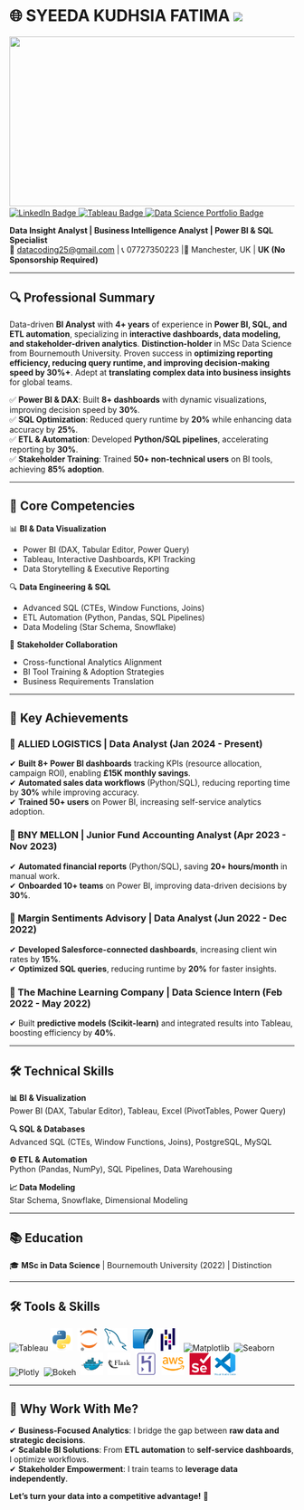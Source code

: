 <h1>
🌐 SYEEDA KUDHSIA FATIMA
<img src="https://media.giphy.com/media/hvRJCLFzcasrR4ia7z/giphy.gif" width="30px"/> </h1>


<div align="center">
  <img src="https://media.giphy.com/media/dWesBcTLavkZuG35MI/giphy.gif" width="600" height="300"/>
</div>


<div id="badges">
  <a href="https://www.linkedin.com/in/syeeda">
    <img src="https://img.shields.io/badge/LinkedIn-blue?style=for-the-badge&logo=linkedin&logoColor=white" alt="LinkedIn Badge"/>
  </a>
  
  <a href="https://public.tableau.com/app/profile/syeeda.fatima1036/vizzes">
    <img src="https://img.shields.io/badge/Tableau-portfolio-blueviolet?style=for-the-badge&logo=tableau&logoColor=white" alt="Tableau Badge"/>
  </a>
  
  <a href="https://linktr.ee/SyeedaFatima">
    <img src="https://img.shields.io/badge/DataScience-Portfolio-orange?style=for-the-badge&logo=data&logoColor=white" alt="Data Science Portfolio Badge"/>
  </a>
</div>

 
**Data Insight Analyst | Business Intelligence Analyst | Power BI & SQL Specialist**  
📧 datacoding25@gmail.com | 📞 07727350223 |📍 Manchester, UK | **UK (No Sponsorship Required)**

---

## **🔍 Professional Summary**  
Data-driven **BI Analyst** with **4+ years** of experience in **Power BI, SQL, and ETL automation**, specializing in **interactive dashboards, data modeling, and stakeholder-driven analytics**. **Distinction-holder** in MSc Data Science from Bournemouth University. Proven success in **optimizing reporting efficiency, reducing query runtime, and improving decision-making speed by 30%+**. Adept at **translating complex data into business insights** for global teams.  

✅ **Power BI & DAX**: Built **8+ dashboards** with dynamic visualizations, improving decision speed by **30%**.  
✅ **SQL Optimization**: Reduced query runtime by **20%** while enhancing data accuracy by **25%**.  
✅ **ETL & Automation**: Developed **Python/SQL pipelines**, accelerating reporting by **30%**.  
✅ **Stakeholder Training**: Trained **50+ non-technical users** on BI tools, achieving **85% adoption**.  

---

## **💼 Core Competencies**  
📊 **BI & Data Visualization**  
- Power BI (DAX, Tabular Editor, Power Query)  
- Tableau, Interactive Dashboards, KPI Tracking  
- Data Storytelling & Executive Reporting  

🔍 **Data Engineering & SQL**  
- Advanced SQL (CTEs, Window Functions, Joins)  
- ETL Automation (Python, Pandas, SQL Pipelines)  
- Data Modeling (Star Schema, Snowflake)  

🤝 **Stakeholder Collaboration**  
- Cross-functional Analytics Alignment  
- BI Tool Training & Adoption Strategies  
- Business Requirements Translation  

---

## **🚀 Key Achievements**  

### **📌 ALLIED LOGISTICS | Data Analyst (Jan 2024 - Present)**  
✔ **Built 8+ Power BI dashboards** tracking KPIs (resource allocation, campaign ROI), enabling **£15K monthly savings**.  
✔ **Automated sales data workflows** (Python/SQL), reducing reporting time by **30%** while improving accuracy.  
✔ **Trained 50+ users** on Power BI, increasing self-service analytics adoption.  

### **📌 BNY MELLON | Junior Fund Accounting Analyst (Apr 2023 - Nov 2023)**  
✔ **Automated financial reports** (Python/SQL), saving **20+ hours/month** in manual work.  
✔ **Onboarded 10+ teams** on Power BI, improving data-driven decisions by **30%**.  

### **📌 Margin Sentiments Advisory | Data Analyst (Jun 2022 - Dec 2022)**  
✔ **Developed Salesforce-connected dashboards**, increasing client win rates by **15%**.  
✔ **Optimized SQL queries**, reducing runtime by **20%** for faster insights.  

### **📌 The Machine Learning Company | Data Science Intern (Feb 2022 - May 2022)**  
✔ Built **predictive models (Scikit-learn)** and integrated results into Tableau, boosting efficiency by **40%**.  

---

## **🛠️ Technical Skills**  
**📊 BI & Visualization**  
Power BI (DAX, Tabular Editor), Tableau, Excel (PivotTables, Power Query)  

**🔍 SQL & Databases**  
Advanced SQL (CTEs, Window Functions, Joins), PostgreSQL, MySQL  

**⚙️ ETL & Automation**  
Python (Pandas, NumPy), SQL Pipelines, Data Warehousing  

**📈 Data Modeling**  
Star Schema, Snowflake, Dimensional Modeling  

---

## **📚 Education**  
🎓 **MSc in Data Science** | Bournemouth University (2022) | Distinction

---


## 🛠️ Tools & Skills
    
<div>
  <img src="https://img.icons8.com/color/48/000000/tableau-software.png" title="Tableau" alt="Tableau" width="40" height="40"/>
  <img src="https://github.com/devicons/devicon/blob/master/icons/python/python-original.svg" title="python" alt="python" width="40" height="40"/>&nbsp;
  <img src="https://github.com/devicons/devicon/blob/master/icons/jupyter/jupyter-original.svg" title="jupyter" alt="jupyter" width="40" height="40"/>&nbsp;
  <img src="https://github.com/devicons/devicon/blob/master/icons/mysql/mysql-original.svg" title="MySQL" alt="MySQL" width="40" height="40"/>&nbsp;
  <img src="https://github.com/devicons/devicon/blob/master/icons/sqlite/sqlite-original.svg" title="sqlite" **alt="sqlite" width="40" height="40"/>
  <img src="https://github.com/devicons/devicon/blob/master/icons/pandas/pandas-original.svg" title="pandas" alt="pandas" width="40" height="40"/>&nbsp;
  <img src="https://cdn.jsdelivr.net/gh/devicons/devicon/icons/matplotlib/matplotlib-original.svg" title="Matplotlib" alt="Matplotlib" width="40" height="40"/>&nbsp;
<img src="https://seaborn.pydata.org/_static/logo-wide-lightbg.svg" title="Seaborn" alt="Seaborn" width="80" height="30"/>&nbsp;
<img src="https://avatars.githubusercontent.com/u/5997976?s=200&v=4" title="Plotly" alt="Plotly" width="40" height="40"/>&nbsp;
<img src="https://static.bokeh.org/logos/logotype.svg" title="Bokeh" alt="Bokeh" width="70" height="30"/>&nbsp;
  <img src="https://github.com/devicons/devicon/blob/master/icons/docker/docker-original.svg" title="docker" alt="docker" width="40" height="40"/>&nbsp;
  <img src="https://github.com/devicons/devicon/blob/master/icons/flask/flask-original-wordmark.svg" title="flask" alt="flask" width="40" height="40"/>&nbsp;
  <img src="https://github.com/devicons/devicon/blob/master/icons/heroku/heroku-original.svg"  title="heroku" alt="heroku" width="40" height="40"/>&nbsp;
  <img src="https://github.com/devicons/devicon/blob/master/icons/amazonwebservices/amazonwebservices-plain-wordmark.svg" title="AWS" alt="AWS" width="40" height="40"/>&nbsp;
   <img src="https://github.com/devicons/devicon/blob/master/icons/selenium/selenium-original.svg" title="selenium" **alt="selenium" width="40" height="40"/>
  <img src="https://github.com/devicons/devicon/blob/master/icons/vscode/vscode-original-wordmark.svg" title="vscode" **alt="vscode" width="40" height="40"/>
</div>


---

## **📌 Why Work With Me?**  
✔ **Business-Focused Analytics**: I bridge the gap between **raw data and strategic decisions**.  
✔ **Scalable BI Solutions**: From **ETL automation** to **self-service dashboards**, I optimize workflows.  
✔ **Stakeholder Empowerment**: I train teams to **leverage data independently**.  

**Let’s turn your data into a competitive advantage!** 🚀  




